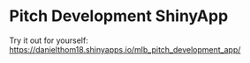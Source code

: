 # Pitch Development ShinyApp

Try it out for yourself: https://danielthom18.shinyapps.io/mlb_pitch_development_app/
